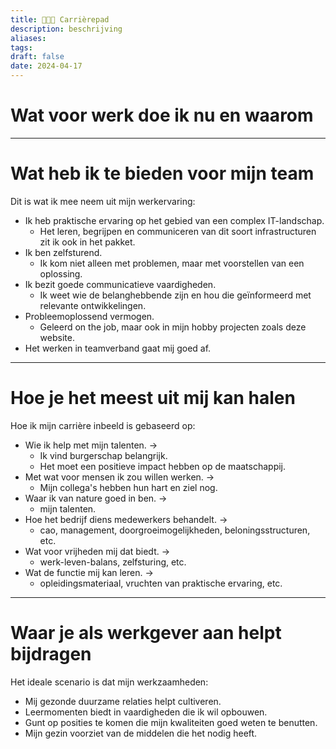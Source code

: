 ```yaml
---
title: 👨🏾‍🌾 Carrièrepad
description: beschrijving
aliases: 
tags: 
draft: false
date: 2024-04-17
---
```

# Wat voor werk doe ik nu en waarom

---
# Wat heb ik te bieden voor mijn team
Dit is wat ik mee neem uit mijn werkervaring:
- Ik heb praktische ervaring op het gebied van een complex IT-landschap.
	- Het leren, begrijpen en communiceren van dit soort infrastructuren zit ik ook in het pakket.
- Ik ben zelfsturend.
	- Ik kom niet alleen met problemen, maar met voorstellen van een oplossing.
- Ik bezit goede communicatieve vaardigheden.
	- Ik weet wie de belanghebbende zijn en hou die geïnformeerd met relevante ontwikkelingen.
- Probleemoplossend vermogen.
	- Geleerd on the job, maar ook in mijn hobby projecten zoals deze website.
- Het werken in teamverband gaat mij goed af.

---

# Hoe je het meest uit mij kan halen

Hoe ik mijn carrière inbeeld is gebaseerd op:
- Wie ik help met mijn talenten. ->
	- Ik vind burgerschap belangrijk.
	- Het moet een positieve impact hebben op de maatschappij.
- Met wat voor mensen ik zou willen werken. ->
	- Mijn collega's hebben hun hart en ziel nog.
- Waar ik van nature goed in ben. -> 
	- mijn talenten.
- Hoe het bedrijf diens medewerkers behandelt. -> 
	- cao, management, doorgroeimogelijkheden, beloningsstructuren, etc.
- Wat voor vrijheden mij dat biedt. -> 
	- werk-leven-balans, zelfsturing, etc.
- Wat de functie mij kan leren. -> 
	- opleidingsmateriaal, vruchten van praktische ervaring, etc.

---
# Waar je als werkgever aan helpt bijdragen

Het ideale scenario is dat mijn werkzaamheden:
- Mij gezonde duurzame relaties helpt cultiveren.
- Leermomenten biedt in vaardigheden die ik wil opbouwen.
- Gunt op posities te komen die mijn kwaliteiten goed weten te benutten.
- Mijn gezin voorziet van de middelen die het nodig heeft.
